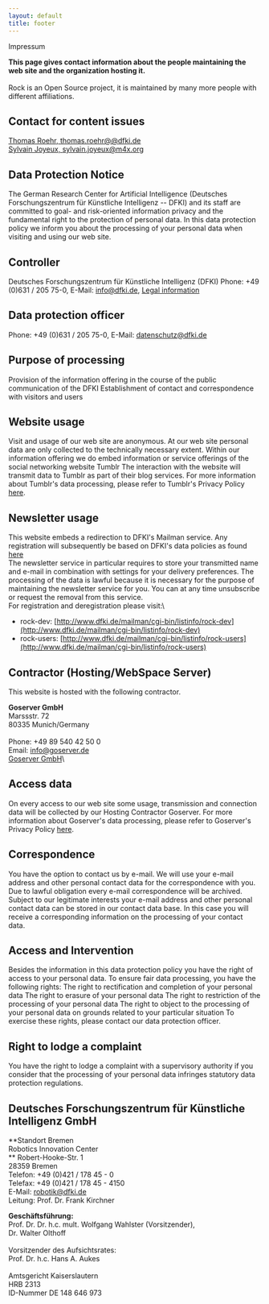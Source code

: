 ```yaml
--- 
layout: default 
title: footer 
---
```


Impressum

**This page gives contact information about the people maintaining the
web site and the organization hosting it.**\
\
 Rock is an Open Source project, it is maintained by many more people
with different affiliations.

Contact for content issues
--------------------------

[Thomas Roehr, thomas.roehr@@dfki.de](mailto:thomas.roehr@dfki.de)\
 [Sylvain Joyeux, sylvain.joyeux@m4x.org](mailto:sylvain.joyeux@m4x.org)

Data Protection Notice
----------------------

The German Research Center for Artificial Intelligence (Deutsches
Forschungszentrum für Künstliche Intelligenz -- DFKI) and its staff are
committed to goal- and risk-oriented information privacy and the
fundamental right to the protection of personal data. In this data
protection policy we inform you about the processing of your personal
data when visiting and using our web site.

Controller
----------

Deutsches Forschungszentrum für Künstliche Intelligenz (DFKI) Phone: +49
(0)631 / 205 75-0, E-Mail: [info@dfki.de](mailto:info@dfki.de), [Legal
information](https://www.dfki.de/web/legal-info-en)

Data protection officer
-----------------------

Phone: +49 (0)631 / 205 75-0, E-Mail:
[datenschutz@dfki.de](mailto:datenschutz@dfki.de)

Purpose of processing
---------------------

Provision of the information offering in the course of the public
communication of the DFKI Establishment of contact and correspondence
with visitors and users

Website usage
-------------

Visit and usage of our web site are anonymous. At our web site personal
data are only collected to the technically necessary extent. Within our
information offering we do embed information or service offerings of the
social networking website Tumblr The interaction with the website will
transmit data to Tumblr as part of their blog services. For more
information about Tumblr's data processing, please refer to Tumblr's
Privacy Policy [here](https://www.tumblr.com/privacy).

Newsletter usage
----------------

This website embeds a redirection to DFKI's Mailman service. Any
registration will subsequently be based on DFKI's data policies as found
[here](https://www.dfki.de/web/data-protection-en)\
 The newsletter service in particular requires to store your transmitted
name and e-mail in combination with settings for your delivery
preferences. The processing of the data is lawful because it is
necessary for the purpose of maintaining the newsletter service for you.
You can at any time unsubscribe or request the removal from this
service.\
 For registration and deregistration please visit:\

-   rock-dev:
    [http://www.dfki.de/mailman/cgi-bin/listinfo/rock-dev](http://www.dfki.de/mailman/cgi-bin/listinfo/rock-dev)
-   rock-users:
    [http://www.dfki.de/mailman/cgi-bin/listinfo/rock-users](http://www.dfki.de/mailman/cgi-bin/listinfo/rock-users)

Contractor (Hosting/WebSpace Server)
------------------------------------

This website is hosted with the following contractor.

**Goserver GmbH**\
 Marssstr. 72\
 80335 Munich/Germany\
\
 Phone: +49 89 540 42 50 0\
 Email: [info@goserver.de](mailto:info@goserver.de)\
 [Goserver GmbH](http://www.goserver.de)\

Access data
-----------

On every access to our web site some usage, transmission and connection
data will be collected by our Hosting Contractor Goserver. For more
information about Goserver's data processing, please refer to Goserver's
Privacy Policy [here](https://www.goserver.de/privacy-webtracking).

Correspondence
--------------

You have the option to contact us by e-mail. We will use your e-mail
address and other personal contact data for the correspondence with you.
Due to lawful obligation every e-mail correspondence will be archived.
Subject to our legitimate interests your e-mail address and other
personal contact data can be stored in our contact data base. In this
case you will receive a corresponding information on the processing of
your contact data.

Access and Intervention
-----------------------

Besides the information in this data protection policy you have the
right of access to your personal data. To ensure fair data processing,
you have the following rights: The right to rectification and completion
of your personal data The right to erasure of your personal data The
right to restriction of the processing of your personal data The right
to object to the processing of your personal data on grounds related to
your particular situation To exercise these rights, please contact our
data protection officer.

Right to lodge a complaint
--------------------------

You have the right to lodge a complaint with a supervisory authority if
you consider that the processing of your personal data infringes
statutory data protection regulations.

Deutsches Forschungszentrum für Künstliche Intelligenz GmbH
-----------------------------------------------------------

**Standort Bremen\
Robotics Innovation Center\
** Robert-Hooke-Str. 1\
 28359 Bremen\
 Telefon: +49 (0)421 / 178 45 - 0\
 Telefax: +49 (0)421 / 178 45 - 4150\
 E-Mail: [robotik@dfki.de](mailto:robotik@dfki.de)\
 Leitung: Prof. Dr. Frank Kirchner

**Geschäftsführung:**\
 Prof. Dr. Dr. h.c. mult. Wolfgang Wahlster (Vorsitzender),\
 Dr. Walter Olthoff\
\
 Vorsitzender des Aufsichtsrates:\
 Prof. Dr. h.c. Hans A. Aukes\
\
 Amtsgericht Kaiserslautern\
 HRB 2313\
 ID-Nummer DE 148 646 973
